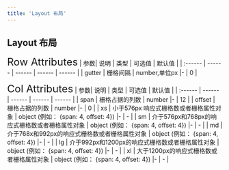 ```yaml
---
title: 'Layout 布局'
---
```

## Layout 布局
<ClientOnly>
<Layout/>
</ClientOnly>

<font size=5>Row Attributes</font>
| 参数| 说明 | 类型 | 可选值 | 默认值 |
| :------ | ------ | ------ | ------ | ------ |
| gutter | 栅格间隔 | number,单位px |- | 0 |

<font size=5>Col Attributes</font>
| 参数| 说明 | 类型 | 可选值 | 默认值 |
| :------ | ------ | ------ | ------ | ------ |
| span | 栅格占据的列数 | number |- | 12 |
| offset | 栅格占据的列数 | number |- | 0 |
| xs | 小于576px 响应式栅格数或者栅格属性对象 | object (例如： {span: 4, offset: 4}) |- | - |
| sm | 介于576px和768px的响应式栅格数或者栅格属性对象 | object (例如： {span: 4, offset: 4}) |- | - |
| md | 介于768x和992px的响应式栅格数或者栅格属性对象 | object (例如： {span: 4, offset: 4}) |- | - |
| lg | 介于992px和1200px的响应式栅格数或者栅格属性对象 | object (例如： {span: 4, offset: 4}) |- | - |
| xl | 大于1200px的响应式栅格数或者栅格属性对象 | object (例如： {span: 4, offset: 4}) |- | - |